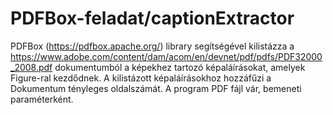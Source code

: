 # PDFBox-feladat/captionExtractor 

PDFBox (https://pdfbox.apache.org/) library segítségével kilistázza a https://www.adobe.com/content/dam/acom/en/devnet/pdf/pdfs/PDF32000_2008.pdf dokumentumból a képekhez tartozó képaláírásokat, amelyek Figure-ral kezdődnek. A kilistázott képaláírásokhoz hozzáfűzi a Dokumentum tényleges oldalszámát. A program PDF fájl vár, bemeneti paraméterként.

